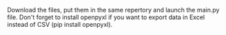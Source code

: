 Download the files, put them in the same repertory and launch the main.py file. Don't forget to install openpyxl if you want to export data in Excel instead of CSV (pip install openpyxl).
